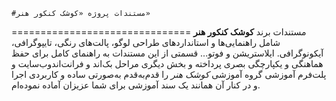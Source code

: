     #مستندات پروژه «کوشک کنکور هنر»
===============================
مستندات برند **کوشک کنکور هنر** شامل راهنمایی‌ها و استانداردهای طراحی لوگو، پالت‌های رنگی، تایپوگرافی، آیکونوگرافی. ایلاستریشن و فوتو... قسمتی از این مستندات به راهنمای کامل برای حفظ هماهنگی و یکپارچگی بصری پرداخته و بخش دیگری مراحل بک‌اند و فرانت‌اندوب‌سایت و پلت‌فرم آموزشی گروه آموزشی *کوشک هنر* را قدم‌به‌قدم به‌صورتی ساده و کاربردی اجرا و در کنار آن همانند یک سند آموزشی برای شما عزیزان آماده نموده‌ام. 
